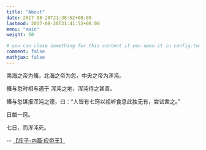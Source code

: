 ```yaml
---
title: "About"
date: 2017-08-20T21:38:52+08:00
lastmod: 2017-08-28T21:41:52+08:00
menu: "main"
weight: 50

# you can close something for this content if you open it in config.toml.
comment: false
mathjax: false
---
```


南海之帝为儵，北海之帝为忽，中央之帝为浑沌。

儵与忽时相与遇于 浑沌之地，浑沌待之甚善。

儵与忽谋报浑沌之德，曰：“人皆有七窍以视听食息此独无有，尝试凿之。”

日凿一窍。

七日，而浑沌死。

-- [【庄子-内篇·应帝王】](http://so.gushiwen.org/guwen/bookv_3260.aspx)

